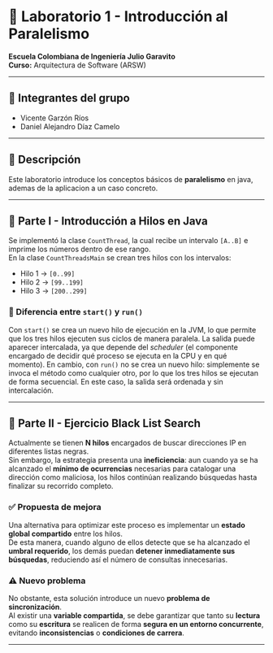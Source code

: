 # 🧵 Laboratorio 1 - Introducción al Paralelismo
**Escuela Colombiana de Ingeniería Julio Garavito**  
**Curso:** Arquitectura de Software (ARSW)

---

## 👥 Integrantes del grupo
- Vicente Garzón Ríos
- Daniel Alejandro Díaz Camelo

---

## 📌 Descripción
Este laboratorio introduce los conceptos básicos de **paralelismo** en java, ademas de la aplicacion a un caso concreto.

---

## 📂 Parte I - Introducción a Hilos en Java

Se implementó la clase `CountThread`, la cual recibe un intervalo `[A..B]` e imprime los números dentro de ese rango.  
En la clase `CountThreadsMain` se crean tres hilos con los intervalos:

- Hilo 1 → `[0..99]`
- Hilo 2 → `[99..199]`
- Hilo 3 → `[200..299]`

### 🔀 Diferencia entre `start()` y `run()`

Con `start()` se crea un nuevo hilo de ejecución en la JVM, lo que permite que los tres hilos ejecuten sus ciclos de manera paralela. La salida puede aparecer intercalada, ya que depende del *scheduler* (el componente encargado de decidir qué proceso se ejecuta en la CPU y en qué momento). En cambio, con `run()` no se crea un nuevo hilo: simplemente se invoca el método como cualquier otro, por lo que los tres hilos se ejecutan de forma secuencial. En este caso, la salida será ordenada y sin intercalación.

---

## 📂 Parte II - Ejercicio Black List Search

Actualmente se tienen **N hilos** encargados de buscar direcciones IP en diferentes listas negras.  
Sin embargo, la estrategia presenta una **ineficiencia**: aun cuando ya se ha alcanzado el **mínimo de ocurrencias** necesarias para catalogar una dirección como maliciosa, los hilos continúan realizando búsquedas hasta finalizar su recorrido completo.

### ✅ Propuesta de mejora
Una alternativa para optimizar este proceso es implementar un **estado global compartido** entre los hilos.  
De esta manera, cuando alguno de ellos detecte que se ha alcanzado el **umbral requerido**, los demás puedan **detener inmediatamente sus búsquedas**, reduciendo así el número de consultas innecesarias.

### ⚠️ Nuevo problema
No obstante, esta solución introduce un nuevo **problema de sincronización**.  
Al existir una **variable compartida**, se debe garantizar que tanto su **lectura** como su **escritura** se realicen de forma **segura en un entorno concurrente**, evitando **inconsistencias** o **condiciones de carrera**.      


---

